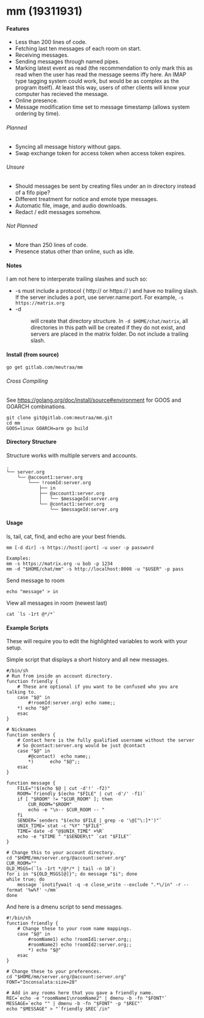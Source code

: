 # mm (19311931)

#### Features
* Less than 200 lines of code.
* Fetching last ten messages of each room on start.
* Receiving messages.
* Sending messages through named pipes.
* Marking latest event as read (the recommendation to only mark this
as read when the user has read the message seems iffy here. An IMAP type tagging
system could work, but would be as complex as the program itself). At least
this way, users of other clients will know your computer has recieved the
message.
* Online presence.
* Message modification time set to message timestamp (allows system ordering
by time).

###### Planned
* Syncing all message history without gaps.
* Swap exchange token for access token when access token expires.

###### Unsure
* Should messages be sent by creating files under an in directory instead of a
fifo pipe?
* Different treatment for notice and emote type messages.
* Automatic file, image, and audio downloads.
* Redact / edit messages somehow.

###### Not Planned
* More than 250 lines of code.
* Presence status other than online, such as idle.

#### Notes
I am not here to interperate trailing slashes and such so:
* -s <host> must include a protocol ( http:// or https:// ) and have no trailing
  slash. If the server includes a port, use server.name:port. For example,
	`-s https://matrix.org`
* -d <dir> will create that directory structure. In `-d $HOME/chat/matrix`, all
	directories in this path will be created if they do not exist, and
	servers are placed in the matrix folder. Do not include a trailing
	slash.

#### Install (from source)
```shell
go get gitlab.com/meutraa/mm
```

###### Cross Compiling
See https://golang.org/doc/install/source#environment for GOOS and GOARCH combinations.
```shell
git clone git@gitlab.com:meutraa/mm.git
cd mm
GOOS=linux GOARCH=arm go build
```

#### Directory Structure
Structure works with multiple servers and accounts.
```
.
└── server.org
    └── @account1:server.org
        └─── !roomId:server.org
            ├── in
            ├── @account1:server.org
            │   └── $messageId:server.org
            └── @contact1:server.org
                └── $messageId:server.org
```

#### Usage
ls, tail, cat, find, and echo are your best friends.

```shell
mm [-d dir] -s https://host[:port] -u user -p password

Examples:
mm -s https://matrix.org -u bob -p 1234
mm -d "$HOME/chat/mm" -s http://localhost:8008 -u "$USER" -p pass
```

Send message to room
```shell
echo "message" > in
```

View all messages in room (newest last)
```shell
cat `ls -1rt @*/*`
```

#### Example Scripts
These will require you to edit the highlighted variables to work with your
setup.

Simple script that displays a short history and all new messages.
```shell
#/bin/sh
# Run from inside an account directory.
function friendly {
	# These are optional if you want to be confused who you are talking to.
	case "$@" in
		#!roomId:server.org) echo name;;
	*) echo "$@"
	esac
}

# Nicknames
function senders {
	# Contact here is the fully qualified username without the server
	# So @contact:server.org would be just @contact
	case "$@" in
		#@contact)	echo name;;
		*)		echo "$@";;
	esac
}

function message {
	FILE="!$(echo $@ | cut -d'!' -f2)"
	ROOM=`friendly $(echo "$FILE" | cut -d'/' -f1)`
	if [ "$ROOM" != "$CUR_ROOM" ]; then
		CUR_ROOM="$ROOM"
		echo -e "\n-- $CUR_ROOM -- "
	fi
	SENDER=`senders "$(echo $FILE | grep -o '\@[^\:]*')"`
	UNIX_TIME=`stat -c "%Y" "$FILE"`
	TIME=`date -d "@$UNIX_TIME" +%R`
	echo -e "$TIME " "$SENDER\t" `cat "$FILE"`
}

# Change this to your account directory.
cd "$HOME/mm/server.org/@account:server.org"
CUR_ROOM=""
OLD_MSGS=(`ls -1rt */@*/* | tail -n 10`)
for i in "${OLD_MSGS[@]}"; do message "$i"; done
while true; do
	message `inotifywait -q -e close_write --exclude ".*\/in" -r --format '%w%f' ~/mm`
done
```

And here is a dmenu script to send messages.
```shell
#!/bin/sh
function friendly {
	# Change these to your room name mappings.
	case "$@" in
		#roomName1) echo !roomId1:server.org;;
		#roomName2) echo !roomId2:server.org;;
		*) echo "$@"
	esac
}

# Change these to your preferences.
cd "$HOME/mm/server.org/@account:server.org"
FONT="Inconsalata:size=28"

# Add in any rooms here that you gave a friendly name.
REC=`echo -e "roomName1\nroomName2" | dmenu -b -fn "$FONT"`
MESSAGE=`echo "" | dmenu -b -fn "$FONT" -p "$REC"`
echo "$MESSAGE" > "`friendly $REC`/in"
```
